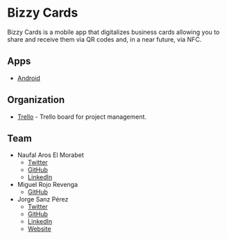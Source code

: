 # Bizzy Cards
Bizzy Cards is a mobile app that digitalizes business cards allowing you to share and receive them via QR codes and, in a near future, via NFC.

## Apps
- [Android](https://github.com/BizzyCards/bizzy-cards-android)

## Organization
- [Trello](https://trello.com/b/qXWG60vh) - Trello board for project management.

## Team
- Naufal Aros El Morabet
    - [Twitter](https://twitter.com/NaufalAros)
    - [GitHub](https://github.com/naufalaros)
    - [LinkedIn](https://www.linkedin.com/in/naufal-aros-8bb1a1119/)
- Miguel Rojo Revenga
    - [GitHub](https://github.com/miguel-rojorev)
- Jorge Sanz Pérez
    - [Twitter](https://twitter.com/_jorgesanz)
    - [GitHub](https://github.com/jorge-sanz)
    - [LinkedIn](https://www.linkedin.com/in/jorgesanzperez/)
    - [Website](https://jorgesanz.xyz)
